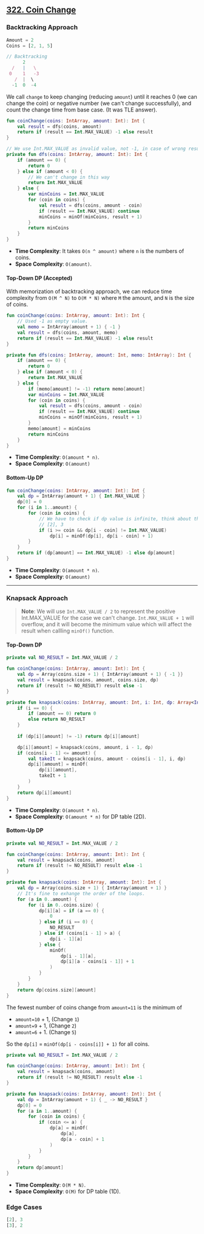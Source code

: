 ## [322. Coin Change](https://leetcode.com/problems/coin-change/)

### Backtracking Approach
```js
Amount = 2
Coins = [2, 1, 5]

// Backtracking
      2
  /   |   \
 0    1   -3
   /  |  \
  -1  0  -4
```

We call `change` to keep changing (reducing `amount`) until it reaches 0 (we can change the coin) or negative number (we can't change successfully), and count the change time from base case. (It was TLE answer).

```kotlin
fun coinChange(coins: IntArray, amount: Int): Int {
    val result = dfs(coins, amount)
    return if (result == Int.MAX_VALUE) -1 else result
}

// We use Int.MAX_VALUE as invalid value, not -1, in case of wrong result from minOf() comparsion.
private fun dfs(coins: IntArray, amount: Int): Int {
    if (amount == 0) {
        return 0
    } else if (amount < 0) {
        // We can't change in this way
        return Int.MAX_VALUE
    } else {
        var minCoins = Int.MAX_VALUE
        for (coin in coins) {
            val result = dfs(coins, amount - coin)
            if (result == Int.MAX_VALUE) continue
            minCoins = minOf(minCoins, result + 1)
        }
        return minCoins
    }
}
```

* **Time Complexity**: It takes `O(n ^ amount)` where `n` is the numbers of coins.
* **Space Complexity**: `O(amount)`.

#### Top-Down DP (Accepted)
With memorization of backtracking approach, we can reduce time complexity from `O(M ^ N)` to `O(M * N)` where `M` the amount, and `N` is the size of coins. 

```kotlin
fun coinChange(coins: IntArray, amount: Int): Int {
    // Used -1 as empty value.
    val memo = IntArray(amount + 1) { -1 }
    val result = dfs(coins, amount, memo)
    return if (result == Int.MAX_VALUE) -1 else result
}

private fun dfs(coins: IntArray, amount: Int, memo: IntArray): Int {
    if (amount == 0) {
        return 0
    } else if (amount < 0) {
        return Int.MAX_VALUE
    } else {
        if (memo[amount] != -1) return memo[amount]
        var minCoins = Int.MAX_VALUE
        for (coin in coins) {
            val result = dfs(coins, amount - coin)
            if (result == Int.MAX_VALUE) continue
            minCoins = minOf(minCoins, result + 1)
        }
        memo[amount] = minCoins
        return minCoins
    }
}
```

* **Time Complexity**: `O(amount * n)`.
* **Space Complexity**: `O(amount)`

#### Bottom-Up DP
```kotlin
fun coinChange(coins: IntArray, amount: Int): Int {
    val dp = IntArray(amount + 1) { Int.MAX_VALUE }
    dp[0] = 0
    for (i in 1..amount) {
        for (coin in coins) {
            // We have to check if dp value is infinite, think about the case
            // [2], 3
            if (i >= coin && dp[i - coin] != Int.MAX_VALUE)
                dp[i] = minOf(dp[i], dp[i - coin] + 1)
        }
    }
    return if (dp[amount] == Int.MAX_VALUE) -1 else dp[amount]
}
```

* **Time Complexity**: `O(amount * n)`.
* **Space Complexity**: `O(amount)`

----
### Knapsack Approach

> **Note**: We will use `Int.MAX_VALUE / 2` to represent the positive Int.MAX_VALUE for the case we can't change. `Int.MAX_VALUE + 1` will overflow, and it will become the minimum value which will affect the result when callling `minOf()` function.

#### Top-Down DP
```kotlin
private val NO_RESULT = Int.MAX_VALUE / 2

fun coinChange(coins: IntArray, amount: Int): Int {
    val dp = Array(coins.size + 1) { IntArray(amount + 1) { -1 }}
    val result = knapsack(coins, amount, coins.size, dp)
    return if (result != NO_RESULT) result else -1
}

private fun knapsack(coins: IntArray, amount: Int, i: Int, dp: Array<IntArray>): Int {
    if (i == 0) {
        if (amount == 0) return 0
        else return NO_RESULT
    }
    
    if (dp[i][amount] != -1) return dp[i][amount]

    dp[i][amount] = knapsack(coins, amount, i - 1, dp)
    if (coins[i - 1] <= amount) {
        val takeIt = knapsack(coins, amount - coins[i - 1], i, dp)
        dp[i][amount] = minOf(
            dp[i][amount],
            takeIt + 1
        )
    }
    return dp[i][amount]
}
```

* **Time Complexity**: `O(amount * n)`.
* **Space Complexity**: `O(amount * n)` for DP table (2D).

#### Bottom-Up DP
```kotlin
private val NO_RESULT = Int.MAX_VALUE / 2

fun coinChange(coins: IntArray, amount: Int): Int {
    val result = knapsack(coins, amount)
    return if (result != NO_RESULT) result else -1
}

private fun knapsack(coins: IntArray, amount: Int): Int {
    val dp = Array(coins.size + 1) { IntArray(amount + 1) }
    // It's fine to exhange the order of the loops.
    for (a in 0..amount) {
        for (i in 0..coins.size) {
            dp[i][a] = if (a == 0) {
                0
            } else if (i == 0) {
                NO_RESULT
            } else if (coins[i - 1] > a) {
                dp[i - 1][a]
            } else {
                minOf(
                    dp[i - 1][a],
                    dp[i][a - coins[i - 1]] + 1
                )
            }
        }
    }
    return dp[coins.size][amount]
}
```

The fewest number of coins change from `amount=11` is the minimum of 
* `amount=10` + 1,  (Change `1`)
* `amount=9` + 1,   (Change `2`)
* `amount=6` + 1.   (Change `5`)

So the `dp[i]` = `minOf(dp[i - coins[i]] + 1)` for all coins.

```kotlin
private val NO_RESULT = Int.MAX_VALUE / 2

fun coinChange(coins: IntArray, amount: Int): Int {
    val result = knapsack(coins, amount)
    return if (result != NO_RESULT) result else -1
}

private fun knapsack(coins: IntArray, amount: Int): Int {
    val dp = IntArray(amount + 1) { _ -> NO_RESULT }
    dp[0] = 0
    for (a in 1..amount) {
        for (coin in coins) {
            if (coin <= a) {
                dp[a] = minOf(
                    dp[a],
                    dp[a - coin] + 1
                )
            }
        }
    }
    return dp[amount]
}
```

* **Time Complexity**: `O(M * N)`.
* **Space Complexity**: `O(M)` for DP table (1D).

### Edge Cases
```js
[2], 3
[3], 2
```